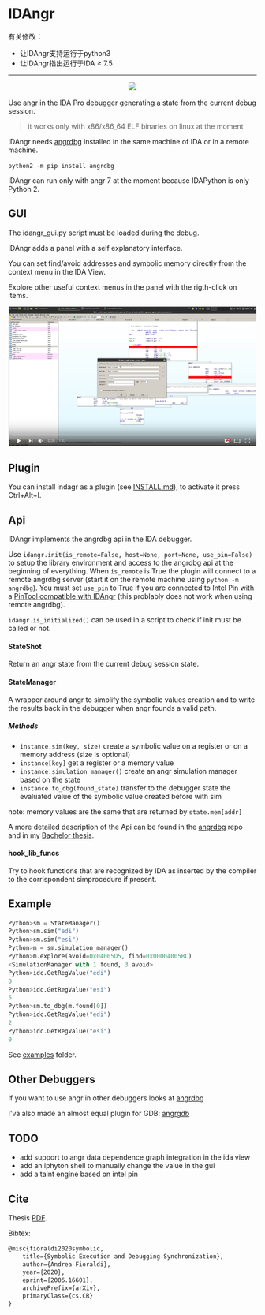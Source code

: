 # IDAngr

有关修改：



* 让IDAngr支持运行于python3
* 让IDAngr指出运行于IDA ≥ 7.5









---





<p align="center">
<img src="http://andreafioraldi.altervista.org/idangr.png">
</p>

Use [angr](https://github.com/angr/angr) in the IDA Pro debugger generating a state from the current debug session.

> it works only with x86/x86_64 ELF binaries on linux at the moment

IDAngr needs [angrdbg](https://github.com/andreafioraldi/angrdbg) installed in the same machine of IDA or in a remote machine.

`python2 -m pip install angrdbg`

IDAngr can run only with angr 7 at the moment because IDAPython is only Python 2.

## GUI

The idangr_gui.py script must be loaded during the debug.

IDAngr adds a panel with a self explanatory interface.

You can set find/avoid addresses and symbolic memory directly from the context menu in the IDA View.

Explore other useful context menus in the panel with the rigth-click on items.

[![youtube_img](/images/youtube.png)](https://www.youtube.com/watch?v=orFYI9C1KqE)

## Plugin 

You can install indagr as a plugin (see [INSTALL.md](INSTALL.md)), to activate it press Ctrl+Alt+I.

## Api

IDAngr implements the angrdbg api in the IDA debugger.

Use `idangr.init(is_remote=False, host=None, port=None, use_pin=False)` to setup the library environment and access to the angrdbg api at the beginning of everything.
When `is_remote` is True the plugin will connect to a remote angrdbg server (start it on the remote machine using `python -m angrdbg`).
You must set `use_pin` to True if you are connected to Intel Pin with a [PinTool compatible with IDAngr](https://github.com/andreafioraldi/IDAngr-PinTool) (this problably does not work when using remote angrdbg).

`idangr.is_initialized()` can be used in a script to check if init must be called or not.

#### StateShot

Return an angr state from the current debug session state.

#### StateManager

A wrapper around angr to simplify the symbolic values creation and to write the results back in the debugger when angr founds a valid path.

##### Methods
+ `instance.sim(key, size)`        create a symbolic value on a register or on a memory address (size is optional)
+ `instance[key]`                  get a register or a memory value
+ `instance.simulation_manager()`  create an angr simulation manager based on the state
+ `instance.to_dbg(found_state)`   transfer to the debugger state the evaluated value of the symbolic value created before with sim

note: memory values are the same that are returned by `state.mem[addr]`

A more detailed description of the Api can be found in the [angrdbg](https://github.com/andreafioraldi/angrdbg) repo and in my [Bachelor thesis](https://github.com/andreafioraldi/bsc-thesis).

#### hook_lib_funcs

Try to hook functions that are recognized by IDA as inserted by the compiler to the corrispondent simprocedure if present.

## Example

```python
Python>sm = StateManager()
Python>sm.sim("edi")
Python>sm.sim("esi")
Python>m = sm.simulation_manager()
Python>m.explore(avoid=0x04005D5, find=0x00004005BC)
<SimulationManager with 1 found, 3 avoid>
Python>idc.GetRegValue("edi")
0
Python>idc.GetRegValue("esi")
5
Python>sm.to_dbg(m.found[0])
Python>idc.GetRegValue("edi")
2
Python>idc.GetRegValue("esi")
0
```

See [examples](https://github.com/andreafioraldi/IDAngr/tree/master/examples) folder.

## Other Debuggers

If you want to use angr in other debuggers looks at [angrdbg](https://github.com/andreafioraldi/angrdbg)

I'va also made an almost equal plugin for GDB: [angrgdb](https://github.com/andreafioraldi/angrgdb)

## TODO
+ add support to angr data dependence graph integration in the ida view
+ add an iphyton shell to manually change the value in the gui
+ add a taint engine based on intel pin

## Cite

Thesis [PDF](https://arxiv.org/pdf/2006.16601.pdf).

Bibtex:
```
@misc{fioraldi2020symbolic,
    title={Symbolic Execution and Debugging Synchronization},
    author={Andrea Fioraldi},
    year={2020},
    eprint={2006.16601},
    archivePrefix={arXiv},
    primaryClass={cs.CR}
}
```
